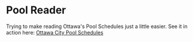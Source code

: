 # Pool Reader

Trying to make reading Ottawa's Pool Schedules just a little easier. See it in action here: [Ottawa City Pool Schedules](https://blissman.ca/ottawa-pool-schedules/)